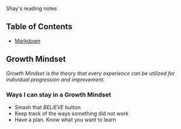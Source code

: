 Shay's reading  notes

## Table of Contents
- [Markdown](markdown.md)

## Growth Mindset
*Growth Mindset is the theory that every experience can be utilized for individual progression and improvement.*  
### Ways I can stay in a Growth Mindset
- Smash that *BELIEVE* button
- Keep track of the ways something did not work
- Have a plan. Know what you want to learn
